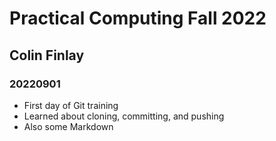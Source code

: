 # Practical Computing Fall 2022
## Colin Finlay
### 20220901

- First day of Git training
- Learned about cloning, committing, and pushing
- Also some Markdown
